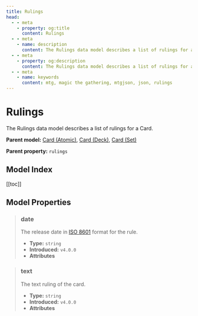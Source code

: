 ```yaml
---
title: Rulings
head:
  - - meta
    - property: og:title
      content: Rulings
  - - meta
    - name: description
      content: The Rulings data model describes a list of rulings for a Card.
  - - meta
    - property: og:description
      content: The Rulings data model describes a list of rulings for a Card.
  - - meta
    - name: keywords
      content: mtg, magic the gathering, mtgjson, json, rulings
---
```


# Rulings

The Rulings data model describes a list of rulings for a Card.

**Parent model:** [Card (Atomic)](/data-models/card-atomic/), [Card (Deck)](/data-models/card-deck/), [Card (Set)](/data-models/card-set/)  

**Parent property:** `rulings`

## Model Index

<ModelType type="Rulings" />

<PropertyToggler/>

[[toc]]

## Model Properties

> ### date
>
> The release date in [ISO 8601](https://www.iso.org/iso-8601-date-and-time-format.html) format for the rule.
>
> - **Type:** `string`
> - **Introduced:** `v4.0.0`
> - **Attributes** <i class="optional"></i>

> ### text
>
> The text ruling of the card.
>
> - **Type:** `string`
> - **Introduced:** `v4.0.0`
> - **Attributes** <i class="optional"></i>
